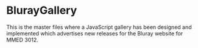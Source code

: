 # BlurayGallery

This is the master files where a JavaScript gallery has been designed and implemented which advertises new releases for the Bluray website for MMED 3012.

